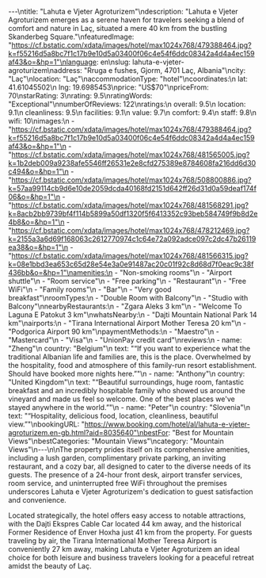 ---\ntitle: "Lahuta e Vjeter Agroturizem"\ndescription: "Lahuta e Vjeter Agroturizem emerges as a serene haven for travelers seeking a blend of comfort and nature in Laç, situated a mere 40 km from the bustling Skanderbeg Square."\nfeaturedImage: "https://cf.bstatic.com/xdata/images/hotel/max1024x768/479388464.jpg?k=f55216d5a8bc7f1c17b9e10d5a03400f06c4e54f6ddc08342a4d4a4ec159af43&o=&hp=1"\nlanguage: en\nslug: lahuta-e-vjeter-agroturizem\naddress: "Rruga e fushes, Gjorm, 4701 Laç, Albania"\ncity: "Laç"\nlocation: "Laç"\naccommodationType: "hotel"\ncoordinates:\n  lat: 41.61045502\n  lng: 19.6985453\nprice: "US$70"\npriceFrom: 70\nstarRating: 3\nrating: 9.5\nratingWords: "Exceptional"\nnumberOfReviews: 122\nratings:\n  overall: 9.5\n  location: 9.1\n  cleanliness: 9.5\n  facilities: 9.1\n  value: 9.7\n  comfort: 9.4\n  staff: 9.8\n  wifi: 10\nimages:\n  - "https://cf.bstatic.com/xdata/images/hotel/max1024x768/479388464.jpg?k=f55216d5a8bc7f1c17b9e10d5a03400f06c4e54f6ddc08342a4d4a4ec159af43&o=&hp=1"\n  - "https://cf.bstatic.com/xdata/images/hotel/max1024x768/481565005.jpg?k=1b2deb009a9238afe5546ff26531e2e8cfd275389e8784608fa216dd6d30c494&o=&hp=1"\n  - "https://cf.bstatic.com/xdata/images/hotel/max1024x768/508800886.jpg?k=57aa99114cb9d6e10de2059dcda40168fd2151d642ff26d31d0a59deaf174f06&o=&hp=1"\n  - "https://cf.bstatic.com/xdata/images/hotel/max1024x768/481568291.jpg?k=8acb2bb9739bf4f114b5899a50df1320f5f6413352c93beb584749f9b8d2e4b8&o=&hp=1"\n  - "https://cf.bstatic.com/xdata/images/hotel/max1024x768/478212469.jpg?k=2155a3a6d69f168063c2612770974c1c64e72a092adce097c2dc47b26119ea38&o=&hp=1"\n  - "https://cf.bstatic.com/xdata/images/hotel/max1024x768/481566315.jpg?k=08e1bbd3ea653c65d28e54e3a0e91487ac20c01f92c8d68d7f0eac9c38f436bb&o=&hp=1"\namenities:\n  - "Non-smoking rooms"\n  - "Airport shuttle"\n  - "Room service"\n  - "Free parking"\n  - "Restaurant"\n  - "Free WiFi"\n  - "Family rooms"\n  - "Bar"\n  - "Very good breakfast"\nroomTypes:\n  - "Double Room with Balcony"\n  - "Studio with Balcony"\nnearbyRestaurants:\n  - "Zgara Aleks 3 km"\n  - "Welcome To Laguna E Patokut 3 km"\nwhatsNearby:\n  - "Dajti Mountain National Park 14 km"\nairports:\n  - "Tirana International Airport Mother Teresa 20 km"\n  - "Podgorica Airport 90 km"\npaymentMethods:\n  - "Maestro"\n  - "Mastercard"\n  - "Visa"\n  - "UnionPay credit card"\nreviews:\n  - name: "Zheng"\n    country: "Belgium"\n    text: "“If you want to experience what the traditional Albanian life and families are, this is the place. Overwhelmed by the hospitality, food and atmosphere of this family-run resort establishment. Should have booked more nights here.”"\n  - name: "Anthony"\n    country: "United Kingdom"\n    text: "“Beautiful surroundings, huge room, fantastic breakfast and an incredibly hospitable family who showed us around the vineyard and made us feel so welcome. One of the best places we've stayed anywhere in the world.”"\n  - name: "Peter"\n    country: "Slovenia"\n    text: "“Hospitality, delicious food, location, cleanliness, beautiful view.”"\nbookingURL: "https://www.booking.com/hotel/al/lahuta-e-vjeter-agroturizem.en-gb.html?aid=8035640"\nbestFor: "Best for Mountain Views"\nbestCategories: "Mountain Views"\ncategory: "Mountain Views"\n---\n\nThe property prides itself on its comprehensive amenities, including a lush garden, complimentary private parking, an inviting restaurant, and a cozy bar, all designed to cater to the diverse needs of its guests. The presence of a 24-hour front desk, airport transfer services, room service, and uninterrupted free WiFi throughout the premises underscores Lahuta e Vjeter Agroturizem's dedication to guest satisfaction and convenience.

Located strategically, the hotel offers easy access to notable attractions, with the Dajti Ekspres Cable Car located 44 km away, and the historical Former Residence of Enver Hoxha just 41 km from the property. For guests traveling by air, the Tirana International Mother Teresa Airport is conveniently 27 km away, making Lahuta e Vjeter Agroturizem an ideal choice for both leisure and business travelers looking for a peaceful retreat amidst the beauty of Laç.